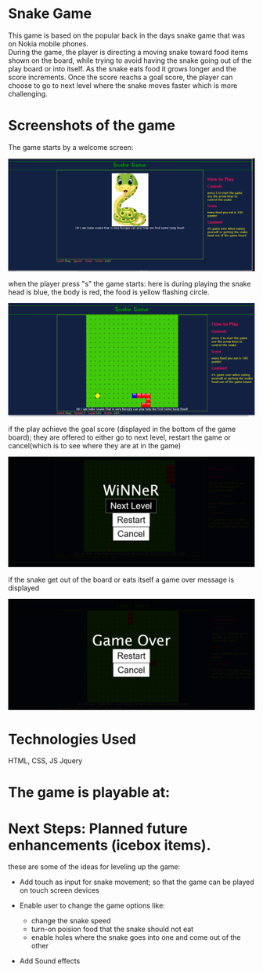 # Snake Game

This game is based on the popular back in the days snake game that was on Nokia mobile phones.  
During the game, the player is directing a moving snake toward food items shown on the board, while trying to avoid having the snake going out of the play board or into itself.  As the snake eats food it grows longer and the score increments. Once the score reachs a goal score, the player can choose to go to next level where the snake moves faster which is more challenging. 

# Screenshots of the game

The game starts by a welcome screen:   

![image of welcome screen](assets/imgs4readme/OpeningScreen.png)
 

when the player press "s" the game starts: here is during playing the snake head is blue, the body is red, the food is yellow flashing circle. 

![image of playing](assets/imgs4readme/playing.png)

if the play achieve the goal score (displayed in the bottom of the game board); they are offered to either go to next level, restart the game or cancel(which is to see where they are at in the game)

![image of playing](assets/imgs4readme/nextlevel.png)


if the snake get out of the board or eats itself a game over message is displayed

![image of playing](assets/imgs4readme/GameOver.png)

# Technologies Used
HTML, CSS, JS 
Jquery


# The game is playable at:


# Next Steps: Planned future enhancements (icebox items).
 
 these are some of the ideas for leveling up the game:

 - Add touch as input for snake movement; so that the game can be played on touch screen devices

- Enable user to change the game options like:
    - change the snake speed
    - turn-on poision food that the snake should not eat 
    - enable holes where the snake goes into one and come out of the other
- Add Sound effects

